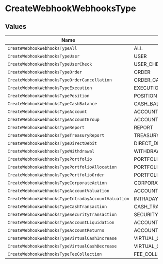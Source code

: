 # CreateWebhookWebhooksType


## Values

| Name                                                | Value                                               |
| --------------------------------------------------- | --------------------------------------------------- |
| `CreateWebhookWebhooksTypeAll`                      | ALL                                                 |
| `CreateWebhookWebhooksTypeUser`                     | USER                                                |
| `CreateWebhookWebhooksTypeUserCheck`                | USER_CHECK                                          |
| `CreateWebhookWebhooksTypeOrder`                    | ORDER                                               |
| `CreateWebhookWebhooksTypeOrderCancellation`        | ORDER_CANCELLATION                                  |
| `CreateWebhookWebhooksTypeExecution`                | EXECUTION                                           |
| `CreateWebhookWebhooksTypePosition`                 | POSITION                                            |
| `CreateWebhookWebhooksTypeCashBalance`              | CASH_BALANCE                                        |
| `CreateWebhookWebhooksTypeAccount`                  | ACCOUNT                                             |
| `CreateWebhookWebhooksTypeAccountGroup`             | ACCOUNT_GROUP                                       |
| `CreateWebhookWebhooksTypeReport`                   | REPORT                                              |
| `CreateWebhookWebhooksTypeTreasuryReport`           | TREASURY_REPORT                                     |
| `CreateWebhookWebhooksTypeDirectDebit`              | DIRECT_DEBIT                                        |
| `CreateWebhookWebhooksTypeWithdrawal`               | WITHDRAWAL                                          |
| `CreateWebhookWebhooksTypePortfolio`                | PORTFOLIO                                           |
| `CreateWebhookWebhooksTypePortfolioAllocation`      | PORTFOLIO_ALLOCATION                                |
| `CreateWebhookWebhooksTypePortfolioOrder`           | PORTFOLIO_ORDER                                     |
| `CreateWebhookWebhooksTypeCorporateAction`          | CORPORATE_ACTION                                    |
| `CreateWebhookWebhooksTypeAccountValuation`         | ACCOUNT_VALUATION                                   |
| `CreateWebhookWebhooksTypeIntradayAccountValuation` | INTRADAY_ACCOUNT_VALUATION                          |
| `CreateWebhookWebhooksTypeCashTransaction`          | CASH_TRANSACTION                                    |
| `CreateWebhookWebhooksTypeSecurityTransaction`      | SECURITY_TRANSACTION                                |
| `CreateWebhookWebhooksTypeAccountLiquidation`       | ACCOUNT_LIQUIDATION                                 |
| `CreateWebhookWebhooksTypeAccountReturns`           | ACCOUNT_RETURNS                                     |
| `CreateWebhookWebhooksTypeVirtualCashIncrease`      | VIRTUAL_CASH_INCREASE                               |
| `CreateWebhookWebhooksTypeVirtualCashDecrease`      | VIRTUAL_CASH_DECREASE                               |
| `CreateWebhookWebhooksTypeFeeCollection`            | FEE_COLLECTION                                      |